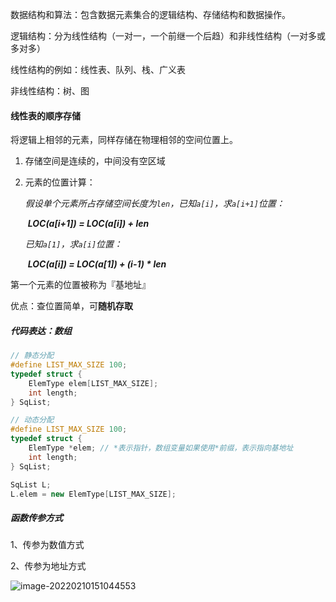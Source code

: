 数据结构和算法：包含数据元素集合的逻辑结构、存储结构和数据操作。

逻辑结构：分为线性结构（一对一，一个前继一个后趋）和非线性结构（一对多或多对多）

线性结构的例如：线性表、队列、栈、广义表

非线性结构：树、图



#### 线性表的顺序存储

将逻辑上相邻的元素，同样存储在物理相邻的空间位置上。

1. 存储空间是连续的，中间没有空区域

2. 元素的位置计算：

   *假设单个元素所占存储空间长度为`len`，已知`a[i]`，求`a[i+1]`位置：*

   ​                ***LOC(a[i+1]) = LOC(a[i]) + len***

   *已知`a[1]`，求`a[i]`位置：*

   ​               ***LOC(a[i]) = LOC(a[1]) + (i-1) \* len***

   

第一个元素的位置被称为『基地址』

优点：查位置简单，可**随机存取**

##### 代码表达：数组

```c++
// 静态分配
#define LIST_MAX_SIZE 100;
typedef struct {
  	ElemType elem[LIST_MAX_SIZE];
  	int length;
} SqList;

// 动态分配
#define LIST_MAX_SIZE 100;
typedef struct {
  	ElemType *elem; // *表示指针，数组变量如果使用*前缀，表示指向基地址
  	int length;
} SqList;

SqList L;
L.elem = new ElemType[LIST_MAX_SIZE];
```



##### 函数传参方式

1、传参为数值方式

2、传参为地址方式

![image-20220210151044553](/Users/zhengli3/WORK/Projects/myblog/doc/assets/other001.png)
